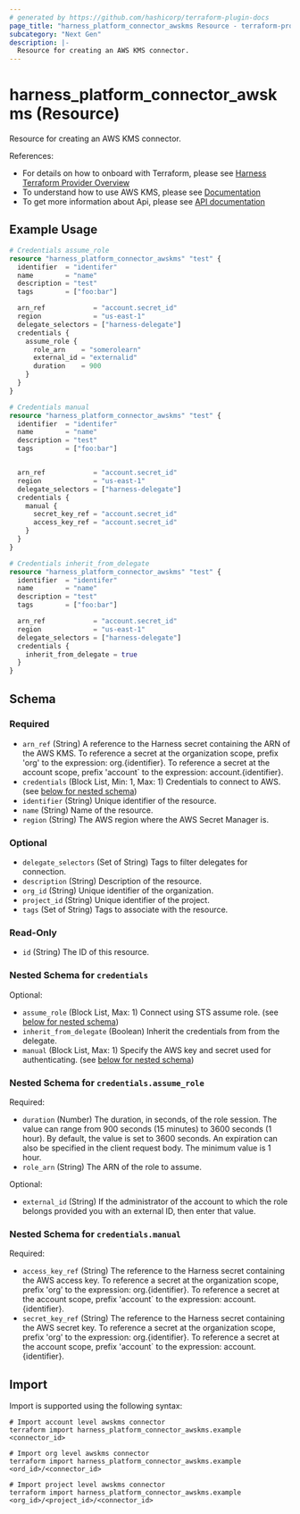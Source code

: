 ```yaml
---
# generated by https://github.com/hashicorp/terraform-plugin-docs
page_title: "harness_platform_connector_awskms Resource - terraform-provider-harness"
subcategory: "Next Gen"
description: |-
  Resource for creating an AWS KMS connector.
---
```


# harness_platform_connector_awskms (Resource)

Resource for creating an AWS KMS connector.

References:
- For details on how to onboard with Terraform, please see [Harness Terraform Provider Overview](https://developer.harness.io/docs/platform/automation/terraform/harness-terraform-provider-overview/)
- To understand how to use AWS KMS, please see [Documentation](https://developer.harness.io/docs/platform/secrets/secrets-management/add-an-aws-kms-secrets-manager)
- To get more information about Api, please see [API documentation](https://apidocs.harness.io/tag/Connectors)

## Example Usage

```terraform
# Credentials assume_role
resource "harness_platform_connector_awskms" "test" {
  identifier  = "identifer"
  name        = "name"
  description = "test"
  tags        = ["foo:bar"]

  arn_ref            = "account.secret_id"
  region             = "us-east-1"
  delegate_selectors = ["harness-delegate"]
  credentials {
    assume_role {
      role_arn    = "somerolearn"
      external_id = "externalid"
      duration    = 900
    }
  }
}

# Credentials manual
resource "harness_platform_connector_awskms" "test" {
  identifier  = "identifer"
  name        = "name"
  description = "test"
  tags        = ["foo:bar"]


  arn_ref            = "account.secret_id"
  region             = "us-east-1"
  delegate_selectors = ["harness-delegate"]
  credentials {
    manual {
      secret_key_ref = "account.secret_id"
      access_key_ref = "account.secret_id"
    }
  }
}

# Credentials inherit_from_delegate
resource "harness_platform_connector_awskms" "test" {
  identifier  = "identifer"
  name        = "name"
  description = "test"
  tags        = ["foo:bar"]

  arn_ref            = "account.secret_id"
  region             = "us-east-1"
  delegate_selectors = ["harness-delegate"]
  credentials {
    inherit_from_delegate = true
  }
}
```

<!-- schema generated by tfplugindocs -->
## Schema

### Required

- `arn_ref` (String) A reference to the Harness secret containing the ARN of the AWS KMS. To reference a secret at the organization scope, prefix 'org' to the expression: org.{identifier}. To reference a secret at the account scope, prefix 'account` to the expression: account.{identifier}.
- `credentials` (Block List, Min: 1, Max: 1) Credentials to connect to AWS. (see [below for nested schema](#nestedblock--credentials))
- `identifier` (String) Unique identifier of the resource.
- `name` (String) Name of the resource.
- `region` (String) The AWS region where the AWS Secret Manager is.

### Optional

- `delegate_selectors` (Set of String) Tags to filter delegates for connection.
- `description` (String) Description of the resource.
- `org_id` (String) Unique identifier of the organization.
- `project_id` (String) Unique identifier of the project.
- `tags` (Set of String) Tags to associate with the resource.

### Read-Only

- `id` (String) The ID of this resource.

<a id="nestedblock--credentials"></a>
### Nested Schema for `credentials`

Optional:

- `assume_role` (Block List, Max: 1) Connect using STS assume role. (see [below for nested schema](#nestedblock--credentials--assume_role))
- `inherit_from_delegate` (Boolean) Inherit the credentials from from the delegate.
- `manual` (Block List, Max: 1) Specify the AWS key and secret used for authenticating. (see [below for nested schema](#nestedblock--credentials--manual))

<a id="nestedblock--credentials--assume_role"></a>
### Nested Schema for `credentials.assume_role`

Required:

- `duration` (Number) The duration, in seconds, of the role session. The value can range from 900 seconds (15 minutes) to 3600 seconds (1 hour). By default, the value is set to 3600 seconds. An expiration can also be specified in the client request body. The minimum value is 1 hour.
- `role_arn` (String) The ARN of the role to assume.

Optional:

- `external_id` (String) If the administrator of the account to which the role belongs provided you with an external ID, then enter that value.


<a id="nestedblock--credentials--manual"></a>
### Nested Schema for `credentials.manual`

Required:

- `access_key_ref` (String) The reference to the Harness secret containing the AWS access key. To reference a secret at the organization scope, prefix 'org' to the expression: org.{identifier}. To reference a secret at the account scope, prefix 'account` to the expression: account.{identifier}.
- `secret_key_ref` (String) The reference to the Harness secret containing the AWS secret key. To reference a secret at the organization scope, prefix 'org' to the expression: org.{identifier}. To reference a secret at the account scope, prefix 'account` to the expression: account.{identifier}.

## Import

Import is supported using the following syntax:

```shell
# Import account level awskms connector 
terraform import harness_platform_connector_awskms.example <connector_id>

# Import org level awskms connector 
terraform import harness_platform_connector_awskms.example <ord_id>/<connector_id>

# Import project level awskms connector 
terraform import harness_platform_connector_awskms.example <org_id>/<project_id>/<connector_id>
```
